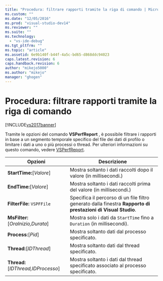 ```yaml
---
title: "Procedura: filtrare rapporti tramite la riga di comando | Microsoft Docs"
ms.custom: ""
ms.date: "12/05/2016"
ms.prod: "visual-studio-dev14"
ms.reviewer: ""
ms.suite: ""
ms.technology: 
  - "vs-ide-debug"
ms.tgt_pltfrm: ""
ms.topic: "article"
ms.assetid: 6e9b140f-b44f-4a5c-bd65-d868ddc94023
caps.latest.revision: 6
caps.handback.revision: 6
author: "mikejo5000"
ms.author: "mikejo"
manager: "ghogen"
---
```

# Procedura: filtrare rapporti tramite la riga di comando
[!INCLUDE[vs2017banner](../code-quality/includes/vs2017banner.md)]

Tramite le opzioni del comando **VSPerfReport** , è possibile filtrare i rapporti in base a un segmento temporale specifico del file dei dati di profilo o limitare i dati a uno o più processi o thread.  Per ulteriori informazioni su questo comando, vedere [VSPerfReport](../profiling/vsperfreport.md).  
  
|Opzioni|Descrizione|  
|-------------|-----------------|  
|**StartTime:**\[*Valore*\]|Mostra soltanto i dati raccolti dopo il valore \(in millisecondi.\)|  
|**EndTime:**\[*Valore*\]|Mostra soltanto i dati raccolti prima del valore \(in millisecondi.\)|  
|**FilterFile:** `VSPFFile`|Specifica il percorso di un file filtro generato dalla finestra **Rapporto di prestazioni di Visual Studio**.|  
|**MsFilter:**\[*OraInizio,Durata*\]|Mostra solo i dati da `StartTime` fino a `Duration` \(in millisecondi\).|  
|**Process:**\[*Pid*\]|Mostra soltanto dati dal processo specificato.|  
|**Thread:**\[*IDThread*\]|Mostra soltanto dati dal thread specificato.|  
|**Thread:**\[*IDThread,IDProcesso*\]|Mostra soltanto i dati dal thread specificato associato al processo specificato.|